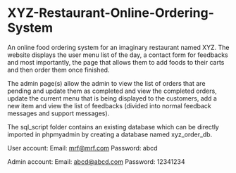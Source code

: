 # XYZ-Restaurant-Online-Ordering-System

An online food ordering system for an imaginary restaurant named XYZ. The website displays the user menu list of the day, a contact form for feedbacks and most importantly, the page that allows them to add foods to their carts and then order them once finished.

The admin page(s) allow the admin to view the list of orders that are pending and update them as completed and view the completed orders, update the current menu that is being displayed to the customers, add a new item and view the list of feedbacks (divided into normal feedback messages and support messages).

The sql_script folder contains an existing database which can be directly imported in phpmyadmin by creating a database named xyz_order_db.

User account:
Email: mrf@mrf.com
Password: abcd

Admin account:
Email: abcd@abcd.com
Password: 12341234
